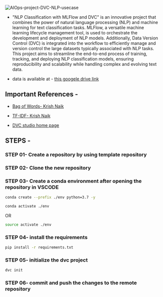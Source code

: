 <!-- # AIOps-project-DVC-NLP-uscase
AIOps project DVC-NLP-uscase -->

![AIOps-project-DVC-NLP-usecase](https://socialify.git.ci/Oladapoduk/NLP-Project-Classification?language=1&owner=1&name=1&stargazers=1&theme=Light)
* "NLP Classification with MLFlow and DVC" is an innovative project that combines the power of natural language processing (NLP) and machine learning for text classification tasks. MLFlow,
  a versatile machine learning lifecycle management tool, is used to orchestrate the development and deployment of NLP models. Additionally, Data Version Control (DVC) is integrated into the workflow to 
  efficiently manage and version control the large datasets typically associated with NLP tasks. This project aims to streamline the end-to-end process of training, tracking, 
  and deploying NLP classification models, ensuring reproducibility and scalability while handling complex and evolving text data.

* data is available at - [this googele drive link](https://drive.google.com/file/d/13A0RtvZZanHXKZNbz5JKwjjO2FedNQCR/view?usp=sharing)

## Important References - 

* [Bag of Words- Krish Naik](https://youtu.be/D2V1okCEsiE)

* [TF-IDF- Krish Naik](https://youtu.be/D2V1okCEsiE)

* [DVC studio home page](https://studio.iterative.ai/)
## STEPS -

### STEP 01- Create a repository by using template repository

### STEP 02- Clone the new repository

### STEP 03- Create a conda environment after opening the repository in VSCODE

```bash
conda create --prefix ./env python=3.7 -y
```

```bash
conda activate ./env
```
OR
```bash
source activate ./env
```

### STEP 04- install the requirements
```bash
pip install -r requirements.txt
```

### STEP 05- initialize the dvc project
```bash
dvc init
```

### STEP 06- commit and push the changes to the remote repository
